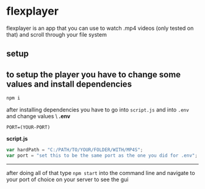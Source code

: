 # flexplayer

flexplayer is an app that you can use to watch .mp4 videos (only tested on that) and scroll through your file system

## setup

## to setup the player you have to change some values and install dependencies

```s
npm i
```

after installing dependencies you have to go into `script.js` and into `.env` and change values \\
**.env**

```
PORT=(YOUR-PORT)
```

**script.js**

```js
var hardPath = "C:/PATH/TO/YOUR/FOLDER/WITH/MP4S";
var port = "set this to be the same port as the one you did for .env";
```

---

after doing all of that type `npm start` into the command line and navigate to your port of choice on your server to see the gui
